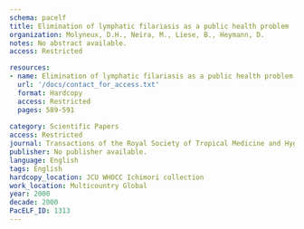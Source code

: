 ```yaml
---
schema: pacelf
title: Elimination of lymphatic filariasis as a public health problem
organization: Molyneux, D.H., Neira, M., Liese, B., Heymann, D. 
notes: No abstract available.
access: Restricted

resources:
- name: Elimination of lymphatic filariasis as a public health problem
  url: '/docs/contact_for_access.txt'
  format: Hardcopy
  access: Restricted
  pages: 589-591
 
category: Scientific Papers
access: Restricted
journal: Transactions of the Royal Society of Tropical Medicine and Hygiene
publisher: No publisher available. 
language: English 
tags: English 
hardcopy_location: JCU WHOCC Ichimori collection
work_location: Multicountry Global
year: 2000
decade: 2000
PacELF_ID: 1313
---
```

